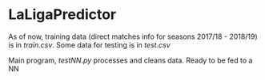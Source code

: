 # LaLigaPredictor

As of now, training data (direct matches info for seasons 2017/18 - 2018/19) is in <i>train.csv</i>. Some data for testing is in <i>test.csv</i>

Main program, <i>testNN.py</i> processes and cleans data. Ready to be fed to a NN
